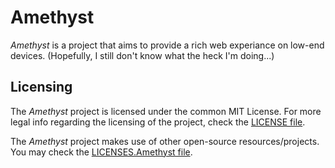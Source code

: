 # Amethyst

*Amethyst* is a project that aims to provide a rich web experiance on low-end devices. (Hopefully, I still don't know what the heck I'm doing...)

## Licensing

The *Amethyst* project is licensed under the common MIT License. For more legal info regarding the licensing of the project, check the [LICENSE file](./LICENSE).

The *Amethyst* project makes use of other open-source resources/projects. You may check the [LICENSES.Amethyst file](./LICENSES.Amethyst).
